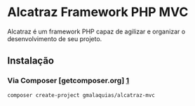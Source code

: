 # Alcatraz Framework PHP MVC

Alcatraz é um framework PHP capaz de agilizar e organizar o desenvolvimento de seu projeto. 

## Instalação 
### Via Composer  [getcomposer.org] [1]

```sh
composer create-project gmalaquias/alcatraz-mvc
```

[1]:http://getcomposer.org/
